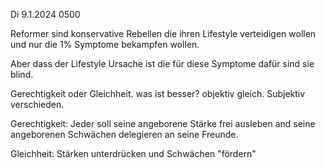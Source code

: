 Di 9.1.2024 0500

Reformer sind konservative Rebellen
die ihren Lifestyle verteidigen wollen
und
nur die 1% Symptome
bekampfen wollen.

Aber dass der Lifestyle
Ursache ist
die
für
diese Symptome
dafür sind sie blind.

Gerechtigkeit oder Gleichheit.
was ist besser?
objektiv gleich.
Subjektiv verschieden.

Gerechtigkeit:
Jeder soll seine
angeborene Stärke
frei ausleben
and seine angeborenen Schwächen
delegieren an seine Freunde.

Gleichheit:
Stärken unterdrücken
und Schwächen "fördern"
